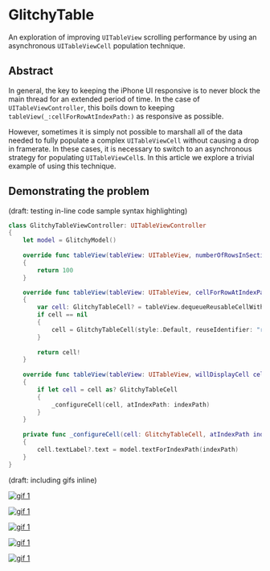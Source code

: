 # GlitchyTable
An exploration of improving `UITableView` scrolling performance by using an asynchronous `UITableViewCell` population technique.

## Abstract

In general, the key to keeping the iPhone UI responsive is to never block the main thread for an extended period of time.  In the case of `UITableViewController`, this boils down to keeping `tableView(_:cellForRowAtIndexPath:)` as responsive as possible.

However, sometimes it is simply not possible to marshall all of the data needed to fully populate a complex `UITableViewCell` without causing a drop in framerate.  In these cases, it is necessary to switch to an asynchronous strategy for populating `UITableViewCell`s.  In this article we explore a trivial example of using this technique.

## Demonstrating the problem

(draft: testing in-line code sample syntax highlighting)

```Swift
class GlitchyTableViewController: UITableViewController
{
    let model = GlitchyModel()
    
    override func tableView(tableView: UITableView, numberOfRowsInSection section: Int) -> Int
    {
        return 100
    }

    override func tableView(tableView: UITableView, cellForRowAtIndexPath indexPath: NSIndexPath) -> UITableViewCell
    {
        var cell: GlitchyTableCell? = tableView.dequeueReusableCellWithIdentifier("reuseIdentifier") as? GlitchyTableCell
        if cell == nil
        {
            cell = GlitchyTableCell(style:.Default, reuseIdentifier: "reuseIdentifier")
        }
        
        return cell!
    }
    
    override func tableView(tableView: UITableView, willDisplayCell cell: UITableViewCell, forRowAtIndexPath indexPath: NSIndexPath)
    {
        if let cell = cell as? GlitchyTableCell
        {
            _configureCell(cell, atIndexPath: indexPath)
        }
    }
    
    private func _configureCell(cell: GlitchyTableCell, atIndexPath indexPath: NSIndexPath)
    {
        cell.textLabel?.text = model.textForIndexPath(indexPath)
    }
}
```


(draft: including gifs inline)

[![gif 1](http://zippy.gfycat.com/ImpassionedBoilingCoyote.gif)](http://gfycat.com/ImpassionedBoilingCoyote)

[![gif 1](http://zippy.gfycat.com/OnlyAmusingCardinal.gif)](http://gfycat.com/OnlyAmusingCardinal)

[![gif 1](http://zippy.gfycat.com/PleasedConfusedBluejay.gif)](http://gfycat.com/PleasedConfusedBluejay)

[![gif 1](http://zippy.gfycat.com/LameComfortableGordonsetter.gif)](http://gfycat.com/LameComfortableGordonsetter)

[![gif 1](http://zippy.gfycat.com/HeavyEmbellishedIceblueredtopzebra.gif)](http://gfycat.com/HeavyEmbellishedIceblueredtopzebra)

